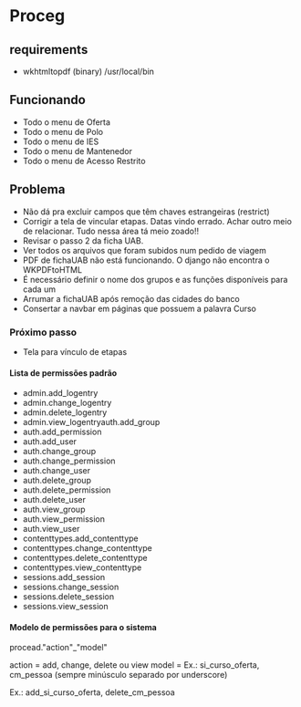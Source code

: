 # Proceg

## requirements
 
- wkhtmltopdf (binary) /usr/local/bin

## Funcionando 
- Todo o menu de Oferta
- Todo o menu de Polo
- Todo o menu de IES
- Todo o menu de Mantenedor
- Todo o menu de Acesso Restrito

## Problema
- Não dá pra excluir campos que têm chaves estrangeiras (restrict)
- Corrigir a tela de vincular etapas. Datas vindo errado. Achar outro meio de relacionar. Tudo nessa área tá meio zoado!!
- Revisar o passo 2 da ficha UAB.
- Ver todos os arquivos que foram subidos num pedido de viagem
- PDF de fichaUAB não está funcionando. O django não encontra o WKPDFtoHTML
- É necessário definir o nome dos grupos e as funções disponíveis para cada um
- Arrumar a fichaUAB após remoção das cidades do banco
- Consertar a navbar em páginas que possuem a palavra Curso

### Próximo passo
- Tela para vínculo de etapas

#### Lista de permissões padrão
- admin.add_logentry
- admin.change_logentry
- admin.delete_logentry
- admin.view_logentryauth.add_group
- auth.add_permission
- auth.add_user
- auth.change_group
- auth.change_permission
- auth.change_user
- auth.delete_group
- auth.delete_permission
- auth.delete_user
- auth.view_group
- auth.view_permission
- auth.view_user
- contenttypes.add_contenttype
- contenttypes.change_contenttype
- contenttypes.delete_contenttype
- contenttypes.view_contenttype
- sessions.add_session
- sessions.change_session
- sessions.delete_session
- sessions.view_session

#### Modelo de permissões para o sistema
procead."action"_"model"

action = add, change, delete ou view
model = Ex.: si_curso_oferta, cm_pessoa (sempre minúsculo separado por underscore)

Ex.: add_si_curso_oferta, delete_cm_pessoa